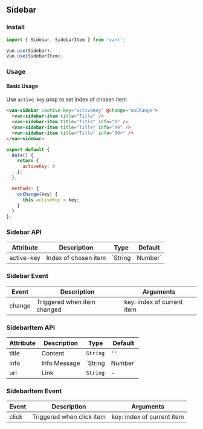 ## Sidebar

### Install

``` javascript
import { Sidebar, SidebarItem } from 'vant';

Vue.use(Sidebar);
Vue.use(SidebarItem);
```

### Usage

#### Basic Usage

Use `active-key` prop to set index of chosen item

```html
<van-sidebar :active-key="activeKey" @change="onChange">
  <van-sidebar-item title="Title" />
  <van-sidebar-item title="Title" info="8" />
  <van-sidebar-item title="Title" info="99" />
  <van-sidebar-item title="Title" info="99+" />
</van-sidebar>
```

``` javascript
export default {
  data() {
    return {
      activeKey: 0
    };
  },

  methods: {
    onChange(key) {
      this.activeKey = key;
    }
  }
};
```

### Sidebar API

| Attribute | Description | Type | Default |
|------|------|------|------|
| active-key | Index of chosen item | `String | Number` | `0` |

### Sidebar Event

| Event | Description | Arguments |
|------|------|------|
| change | Triggered when item changed | key: index of current item |

### SidebarItem API

| Attribute | Description | Type | Default |
|------|------|------|------|
| title | Content | `String` | `''` |
| info | Info Message | `String | Number` | `''` |
| url | Link | `String` | - |

### SidebarItem Event

| Event | Description | Arguments |
|------|------|------|
| click | Triggered when click item | key: index of current item |
